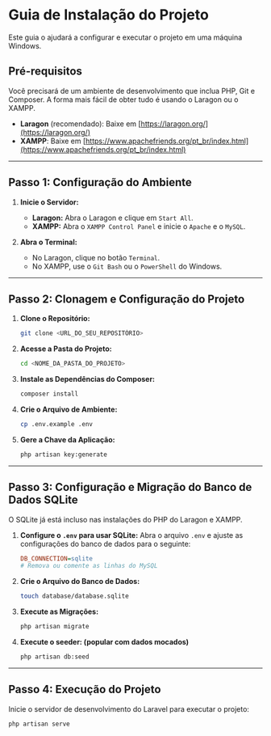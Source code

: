 # Guia de Instalação do Projeto
Este guia o ajudará a configurar e executar o projeto em uma máquina Windows.

## Pré-requisitos
Você precisará de um ambiente de desenvolvimento que inclua PHP, Git e Composer.
A forma mais fácil de obter tudo é usando o Laragon ou o XAMPP.

* **Laragon** (recomendado): Baixe em [https://laragon.org/](https://laragon.org/)
* **XAMPP**: Baixe em [https://www.apachefriends.org/pt_br/index.html](https://www.apachefriends.org/pt_br/index.html)

---

## Passo 1: Configuração do Ambiente
1.  **Inicie o Servidor:**
    * **Laragon:** Abra o Laragon e clique em `Start All`.
    * **XAMPP:** Abra o `XAMPP Control Panel` e inicie o `Apache` e o `MySQL`.

2.  **Abra o Terminal:**
    * No Laragon, clique no botão `Terminal`.
    * No XAMPP, use o `Git Bash` ou o `PowerShell` do Windows.

---

## Passo 2: Clonagem e Configuração do Projeto
1.  **Clone o Repositório:**
    ```bash
    git clone <URL_DO_SEU_REPOSITÓRIO>
    ```

2.  **Acesse a Pasta do Projeto:**
    ```bash
    cd <NOME_DA_PASTA_DO_PROJETO>
    ```

3.  **Instale as Dependências do Composer:**
    ```bash
    composer install
    ```

4.  **Crie o Arquivo de Ambiente:**
    ```bash
    cp .env.example .env
    ```

5.  **Gere a Chave da Aplicação:**
    ```bash
    php artisan key:generate
    ```

---

## Passo 3: Configuração e Migração do Banco de Dados SQLite
O SQLite já está incluso nas instalações do PHP do Laragon e XAMPP.

1.  **Configure o `.env` para usar SQLite:** Abra o arquivo `.env` e ajuste as configurações do banco de dados para o seguinte:
    ```ini
    DB_CONNECTION=sqlite
    # Remova ou comente as linhas do MySQL
    ```

2.  **Crie o Arquivo do Banco de Dados:**
    ```bash
    touch database/database.sqlite
    ```

3.  **Execute as Migrações:**
    ```bash
    php artisan migrate
    ```
4. **Execute o seeder: (popular com dados mocados)**
    ```bash
    php artisan db:seed
    ```

---

## Passo 4: Execução do Projeto
Inicie o servidor de desenvolvimento do Laravel para executar o projeto:

```bash
php artisan serve
